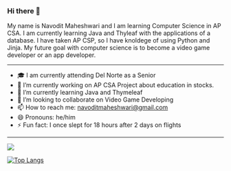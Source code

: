 ### Hi there 👋
My name is Navodit Maheshwari and I am learning Computer Science in AP CSA. I am currently learning Java and Thyleaf with the applications of a database. I have taken AP CSP, so I have knoldege of using Python and Jinja. My future goal with computer science is to become a video game developer or an app developer.  

---
- 🎓  I am currently attending Del Norte as a Senior
- 🔭  I’m currently working on AP CSA Project about education in stocks.
- 🌱  I’m currently learning Java and Thymeleaf
- 👯  I’m looking to collaborate on Video Game Developing
- 📫  How to reach me: navoditmaheshwari@gmail.com
- 😄  Pronouns: he/him
- ⚡  Fun fact: I once slept for 18 hours after 2 days on flights
---
<img src= "https://github-readme-stats.vercel.app/api?username=Navodit1603&&show_icons=true&title_color=ffffff&icon_color=bb2acf&text_color=daf7dc&bg_color=151515">

[![Top Langs](https://github-readme-stats.vercel.app/api/top-langs/?username=Navodit1603)](https://github.com/Navodit1603/github-readme-stats)
